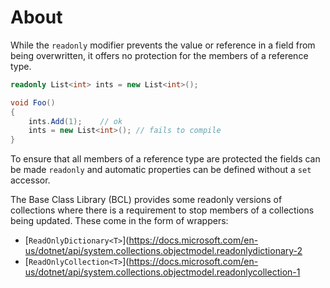 # About

While the `readonly` modifier prevents the value or reference in a field from being overwritten, it offers no protection for the members of a reference type.

```csharp
readonly List<int> ints = new List<int>();

void Foo()
{
    ints.Add(1);    // ok
    ints = new List<int>(); // fails to compile
}
```

To ensure that all members of a reference type are protected the fields can be made `readonly` and automatic properties can be defined without a `set` accessor.

The Base Class Library (BCL) provides some readonly versions of collections where there is a requirement to stop members of a collections being updated. These come in the form of wrappers:

- [`ReadOnlyDictionary<T>`](https://docs.microsoft.com/en-us/dotnet/api/system.collections.objectmodel.readonlydictionary-2
- [`ReadOnlyCollection<T>`](https://docs.microsoft.com/en-us/dotnet/api/system.collections.objectmodel.readonlycollection-1
